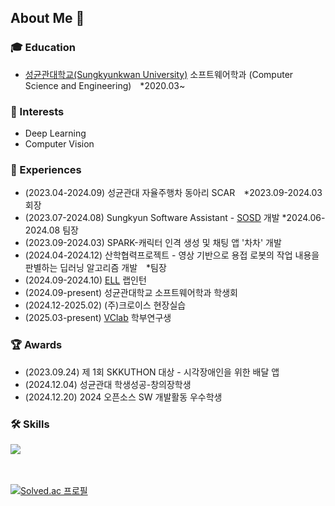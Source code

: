 ## About Me 👋

### 🎓 Education
- [성균관대학교(Sungkyunkwan University)](https://www.skku.ac.kr/skku/index.do) 소프트웨어학과 (Computer Science and Engineering) *2020.03~

### 🤔 Interests
- Deep Learning
- Computer Vision

### 🌱 Experiences
- (2023.04-2024.09) 성균관대 자율주행차 동아리 SCAR *2023.09-2024.03 회장
- (2023.07-2024.08) Sungkyun Software Assistant - [SOSD](https://sosd.skku.edu) 개발 *2024.06-2024.08 팀장
- (2023.09-2024.03) SPARK-캐릭터 인격 생성 및 채팅 앱 '차차' 개발
- (2024.04-2024.12) 산학협력프로젝트 - 영상 기반으로 용접 로봇의 작업 내용을 판별하는 딥러닝 알고리즘 개발 *팀장
- (2024.09-2024.10) [ELL](https://ell.skku.edu/) 랩인턴
- (2024.09-present) 성균관대학교 소프트웨어학과 학생회
- (2024.12-2025.02) (주)크로이스 현장실습
- (2025.03-present) [VClab](https://sites.google.com/site/vclabskku/) 학부연구생

### 🏆 Awards
- (2023.09.24) 제 1회 SKKUTHON 대상 - 시각장애인을 위한 배달 앱
- (2024.12.04) 성균관대 학생성공-창의장학생
- (2024.12.20) 2024 오픈소스 SW 개발활동 우수학생

### 🛠️ Skills
<p>
  <a href="https://skillicons.dev">
    <img src="https://skillicons.dev/icons?i=c,python,pytorch,html,css,js,react,django,kotlin" />
  </a>
  <br/>
</p>

<br/><br/>
[![Solved.ac
프로필](http://mazassumnida.wtf/api/v2/generate_badge?boj=hsh200315)](https://solved.ac/hsh200315)
<!--
**hsh200315/hsh200315** is a ✨ _special_ ✨ repository because its `README.md` (this file) appears on your GitHub profile.

Here are some ideas to get you started:

- 🔭 I’m currently working on ...
- 🌱 I’m currently learning ...
- 👯 I’m looking to collaborate on ...
- 🤔 I’m looking for help with ...
- 💬 Ask me about ...
- 📫 How to reach me: ...
- 😄 Pronouns: ...
- ⚡ Fun fact: ...
-->
